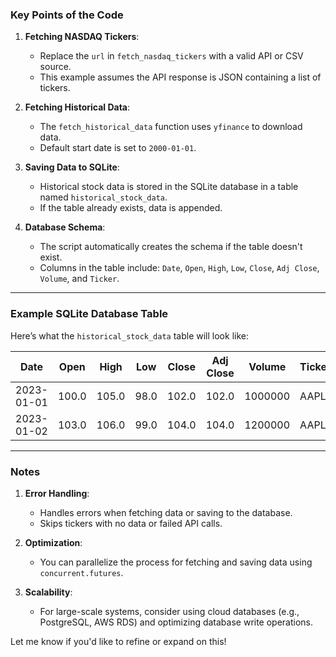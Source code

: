 

### **Key Points of the Code**
1. **Fetching NASDAQ Tickers**:
   - Replace the `url` in `fetch_nasdaq_tickers` with a valid API or CSV source.
   - This example assumes the API response is JSON containing a list of tickers.

2. **Fetching Historical Data**:
   - The `fetch_historical_data` function uses `yfinance` to download data.
   - Default start date is set to `2000-01-01`.

3. **Saving Data to SQLite**:
   - Historical stock data is stored in the SQLite database in a table named `historical_stock_data`.
   - If the table already exists, data is appended.

4. **Database Schema**:
   - The script automatically creates the schema if the table doesn't exist.
   - Columns in the table include: `Date`, `Open`, `High`, `Low`, `Close`, `Adj Close`, `Volume`, and `Ticker`.

---

### **Example SQLite Database Table**
Here’s what the `historical_stock_data` table will look like:

| Date       | Open  | High  | Low   | Close | Adj Close | Volume  | Ticker |
|------------|-------|-------|-------|-------|-----------|---------|--------|
| 2023-01-01 | 100.0 | 105.0 | 98.0  | 102.0 | 102.0     | 1000000 | AAPL   |
| 2023-01-02 | 103.0 | 106.0 | 99.0  | 104.0 | 104.0     | 1200000 | AAPL   |

---

### **Notes**
1. **Error Handling**:
   - Handles errors when fetching data or saving to the database.
   - Skips tickers with no data or failed API calls.

2. **Optimization**:
   - You can parallelize the process for fetching and saving data using `concurrent.futures`.

3. **Scalability**:
   - For large-scale systems, consider using cloud databases (e.g., PostgreSQL, AWS RDS) and optimizing database write operations.

Let me know if you'd like to refine or expand on this!